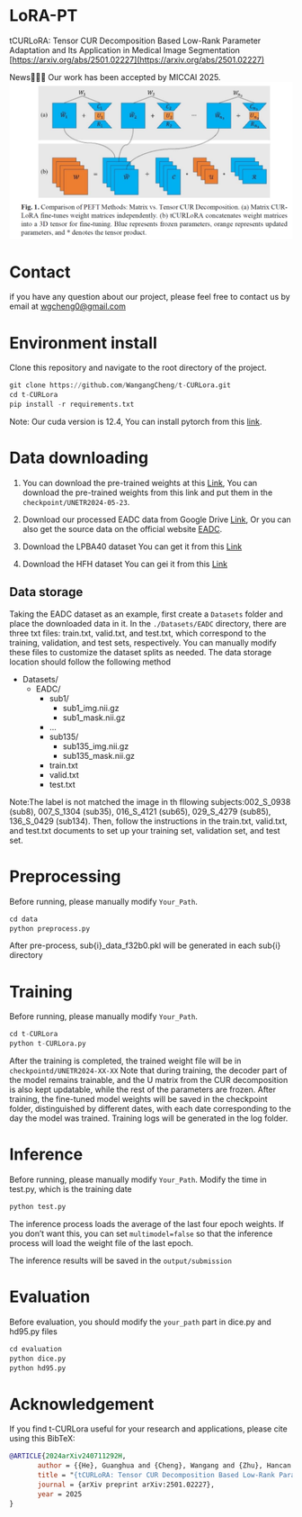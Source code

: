 # LoRA-PT
tCURLoRA: Tensor CUR Decomposition Based Low-Rank Parameter Adaptation and Its Application in Medical Image Segmentation
[https://arxiv.org/abs/2501.02227](https://arxiv.org/abs/2501.02227)

News🎉🎉🎉 Our work has been accepted by MICCAI 2025.
![t-CURLora](figure.png)

# Contact
if you have any question about our project, please feel free to contact us by email at wgcheng0@gmail.com

# Environment install
Clone this repository and navigate to the root directory of the project.
```python
git clone https://github.com/WangangCheng/t-CURLora.git
cd t-CURLora
pip install -r requirements.txt
```
Note: Our cuda version is 12.4, You can install pytorch from this [link](https://pytorch.org/).

# Data downloading
1. You can download the pre-trained weights at this [Link](https://drive.google.com/file/d/1Jtkw2epEYVknGOSGKG0xnQpg4sacEs8j/view?usp=sharing), You can download the pre-trained weights from this link and put them in the `checkpoint/UNETR2024-05-23`.

2. Download our processed EADC data from Google Drive [Link](https://drive.google.com/file/d/1NY3ItOdsptI2lZ_iYvKR9PC6ApHSfdw7/view?usp=sharing), Or you can also get the source data on the official website [EADC](http://adni.loni.usc.edu/).

3. Download the LPBA40 dataset You can get it from this [Link](https://www.loni.usc.edu/research/atlas_downloads)

4. Download the HFH dataset You can gei it from this [Link](http://www.radiologyresearch.org/HippocampusSegmentationDatabase/)

## Data storage
Taking the EADC dataset as an example, first create a `Datasets` folder and place the downloaded data in it. In the `./Datasets/EADC` directory, there are three txt files: train.txt, valid.txt, and test.txt, which correspond to the training, validation, and test sets, respectively. You can manually modify these files to customize the dataset splits as needed.
The data storage location should follow the following method
- Datasets/
  - EADC/
    - sub1/
      - sub1_img.nii.gz
      - sub1_mask.nii.gz
    - ...
    - sub135/
        - sub135_img.nii.gz
        - sub135_mask.nii.gz 
    - train.txt
    - valid.txt
    - test.txt

Note:The label is not matched the image in th fllowing subjects:002_S_0938 (sub8), 007_S_1304 (sub35), 016_S_4121 (sub65), 029_S_4279 (sub85), 136_S_0429 (sub134). Then, follow the instructions in the train.txt, valid.txt, and test.txt documents to set up your training set, validation set, and test set.

# Preprocessing
Before running, please manually modify `Your_Path`.
```python
cd data
python preprocess.py
```
After pre-process, sub{i}_data_f32b0.pkl will be generated in each sub{i} directory

# Training
Before running, please manually modify `Your_Path`.
```python
cd t-CURLora
python t-CURLora.py
```
After the training is completed, the trained weight file will be in `checkpointd/UNETR2024-XX-XX`
Note that during training, the decoder part of the model remains trainable, and the U matrix from the CUR decomposition is also kept updatable, while the rest of the parameters are frozen. After training, the fine-tuned model weights will be saved in the checkpoint folder, distinguished by different dates, with each date corresponding to the day the model was trained. Training logs will be generated in the log folder.
# Inference
Before running, please manually modify `Your_Path`.
Modify the time in test.py, which is the training date
```python
python test.py
```
The inference process loads the average of the last four epoch weights. If you don’t want this, you can set `multimodel=false` so that the inference process will load the weight file of the last epoch.

The inference results will be saved in the `output/submission`
# Evaluation
Before evaluation, you should modify the `your_path` part in dice.py and hd95.py files
```python
cd evaluation
python dice.py
python hd95.py
```
# Acknowledgement
If you find t-CURLora useful for your research and applications, please cite using this BibTeX:
```bibtex
@ARTICLE{2024arXiv240711292H,
       author = {{He}, Guanghua and {Cheng}, Wangang and {Zhu}, Hancan and {Cai}, Xiaohao and {Yu}, Gaohang},
       title = "{tCURLoRA: Tensor CUR Decomposition Based Low-Rank Parameter Adaptation and Its Application in Medical Image Segmentation}",
       journal = {arXiv preprint arXiv:2501.02227},
       year = 2025
}
```
